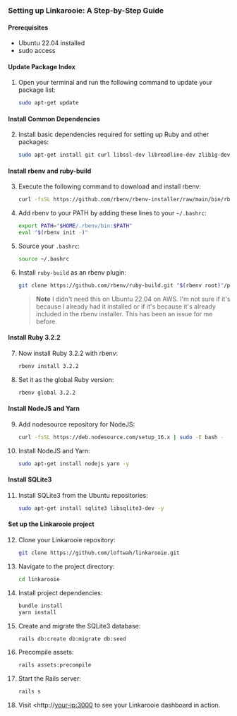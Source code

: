 ### Setting up Linkarooie: A Step-by-Step Guide

#### Prerequisites

* Ubuntu 22.04 installed
* sudo access

#### Update Package Index

1. Open your terminal and run the following command to update your package list:

   ```bash
   sudo apt-get update
   ```

#### Install Common Dependencies

2. Install basic dependencies required for setting up Ruby and other packages:

   ```bash
   sudo apt-get install git curl libssl-dev libreadline-dev zlib1g-dev autoconf bison build-essential libyaml-dev libreadline-dev libncurses5-dev libffi-dev libgdbm-dev -y
   ```

#### Install rbenv and ruby-build

3. Execute the following command to download and install rbenv:

   ```bash
   curl -fsSL https://github.com/rbenv/rbenv-installer/raw/main/bin/rbenv-installer | bash -
   ```

4. Add rbenv to your PATH by adding these lines to your `~/.bashrc`:

   ```bash
   export PATH="$HOME/.rbenv/bin:$PATH"
   eval "$(rbenv init -)"
   ```

5. Source your `.bashrc`:

   ```bash
   source ~/.bashrc
   ```

6. Install `ruby-build` as an rbenv plugin:

   ```bash
   git clone https://github.com/rbenv/ruby-build.git "$(rbenv root)"/plugins/ruby-build
   ```

   > **Note** I didn't need this on Ubuntu 22.04 on AWS. I'm not sure if it's because I already had it installed or if it's because it's already included in the rbenv installer. This has been an issue for me before.

#### Install Ruby 3.2.2

7. Now install Ruby 3.2.2 with rbenv:

   ```bash
   rbenv install 3.2.2
   ```

8. Set it as the global Ruby version:

   ```bash
   rbenv global 3.2.2
   ```

#### Install NodeJS and Yarn

9. Add nodesource repository for NodeJS:

   ```bash
   curl -fsSL https://deb.nodesource.com/setup_16.x | sudo -E bash -
   ```

10. Install NodeJS and Yarn:

    ```bash
    sudo apt-get install nodejs yarn -y
    ```

#### Install SQLite3

11. Install SQLite3 from the Ubuntu repositories:

    ```bash
    sudo apt-get install sqlite3 libsqlite3-dev -y
    ```

#### Set up the Linkarooie project

12. Clone your Linkarooie repository:

    ```bash
    git clone https://github.com/loftwah/linkarooie.git
    ```

13. Navigate to the project directory:

    ```bash
    cd linkarooie
    ```

14. Install project dependencies:

    ```bash
    bundle install
    yarn install
    ```

15. Create and migrate the SQLite3 database:

    ```bash
    rails db:create db:migrate db:seed
    ```

16. Precompile assets:

    ```bash
    rails assets:precompile
    ```

17. Start the Rails server:

    ```bash
    rails s
    ```

18. Visit <http://<your-ip:3000> to see your Linkarooie dashboard in action.